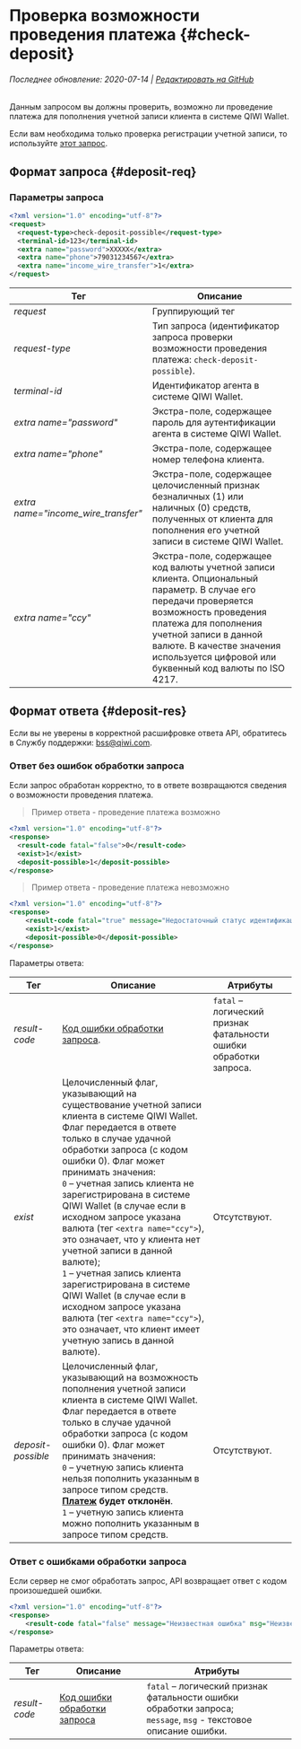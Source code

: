 # Проверка возможности проведения платежа {#check-deposit}

###### Последнее обновление: 2020-07-14 | [Редактировать на GitHub](https://github.com/QIWI-API/topup-wallet-doc/blob/master/_check-deposit_ru.html.md)

Данным запросом вы должны проверить, возможно ли проведение платежа для пополнения учетной записи клиента в системе QIWI Wallet.

Если вам необходима только проверка регистрации учетной записи, то используйте [этот запрос](#check-user).

## Формат запроса {#deposit-req}

### Параметры запроса

~~~xml
<?xml version="1.0" encoding="utf-8"?>
<request>
  <request-type>check-deposit-possible</request-type>
  <terminal-id>123</terminal-id>
  <extra name="password">XXXXX</extra>
  <extra name="phone">79031234567</extra>
  <extra name="income_wire_transfer">1</extra>
</request>
~~~

Тег|Описание
--------|------
*request*|Группирующий тег
*request-type* | Тип запроса (идентификатор запроса проверки возможности проведения платежа: `check-deposit-possible`).
*terminal-id* | Идентификатор агента в системе QIWI Wallet.
*extra name="password"* | Экстра-поле, содержащее пароль для аутентификации агента в системе QIWI Wallet.
*extra name="phone"* | Экстра-поле, содержащее номер телефона клиента.
*extra name="income_wire_transfer"* | Экстра-поле, содержащее целочисленный признак безналичных (1) или наличных (0) средств, полученных от клиента для пополнения его учетной записи в системе QIWI Wallet.
*extra name="ccy"* | Экстра-поле, содержащее код валюты учетной записи клиента. Опциональный параметр. В случае его передачи проверяется возможность проведения платежа для пополнения учетной записи в данной валюте. В качестве значения используется цифровой или буквенный код валюты по ISO 4217.

## Формат ответа {#deposit-res}

<aside class="success">Если вы не уверены в корректной расшифровке ответа API, обратитесь в Службу поддержки: <a href="mailto:bss@qiwi.com">bss@qiwi.com</a>.</aside>

### Ответ без ошибок обработки запроса

Если запрос обработан корректно, то в ответе возвращаются сведения о возможности проведения платежа.

> Пример ответа - проведение платежа возможно

~~~xml
<?xml version="1.0" encoding="utf-8"?>
<response>
  <result-code fatal="false">0</result-code>
  <exist>1</exist>
  <deposit-possible>1</deposit-possible>
</response>
~~~

> Пример ответа - проведение платежа невозможно

~~~xml
<?xml version="1.0" encoding="utf-8"?>
<response>
    <result-code fatal="true" message="Недостаточный статус идентификации кошелька для проведения платежа" msg="Недостаточный статус идентификации кошелька для проведения платежа">204</result-code>
    <exist>1</exist>
    <deposit-possible>0</deposit-possible>
</response>
~~~

Параметры ответа:

 Тег|Описание|Атрибуты
--------|------|---------
*result-code* | [Код ошибки обработки запроса](#tech_error).| `fatal` – логический признак фатальности ошибки обработки запроса.
*exist* | Целочисленный флаг, указывающий на существование учетной записи клиента в системе QIWI Wallet. Флаг передается в ответе только в случае удачной обработки запроса (с кодом ошибки 0). Флаг может принимать значения:<br>`0` – учетная запись клиента не зарегистрирована в системе QIWI Wallet (в случае если в исходном запросе указана валюта (тег `<extra name="ccy">`), это означает, что у клиента нет учетной записи в данной валюте);<br>`1` – учетная запись клиента зарегистрирована в системе QIWI Wallet (в случае если в исходном запросе указана валюта (тег `<extra name="ccy">`), это означает, что клиент имеет учетную запись в данной валюте).|Отсутствуют.
*deposit-possible* | Целочисленный флаг, указывающий на возможность пополнения учетной записи клиента в системе QIWI Wallet. Флаг передается в ответе только в случае удачной обработки запроса (с кодом ошибки 0). Флаг может принимать значения:<br>`0` – учетную запись клиента нельзя пополнить указанным в запросе типом средств. **[Платеж](#payment) будет отклонён**.<br>`1` – учетную запись клиента можно пополнить указанным в запросе типом средств. | Отсутствуют.

### Ответ с ошибками обработки запроса

Если сервер не смог обработать запрос, API возвращает ответ с кодом произошедшей ошибки.

~~~xml
<?xml version="1.0" encoding="utf-8"?>
<response>
    <result-code fatal="false" message="Неизвестная ошибка" msg="Неизвестная ошибка">300</result-code>
</response>
~~~

Параметры ответа:

 Тег|Описание|Атрибуты
--------|------|---------
*result-code* | [Код ошибки обработки запроса](#tech_error)| `fatal` – логический признак фатальности ошибки обработки запроса;<br>`message`, `msg` - текстовое описание ошибки.
